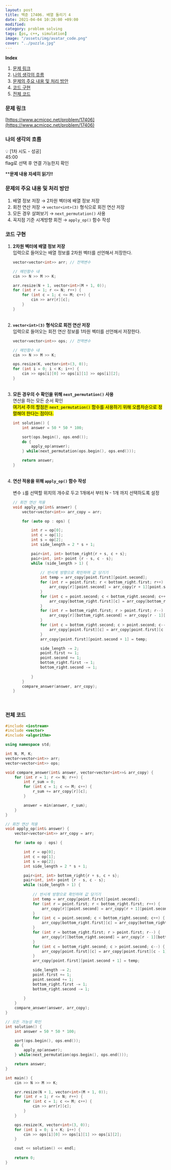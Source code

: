```yaml
---
layout: post
title: 백준 17406. 배열 돌리기 4
date: 2021-04-04 10:20:00 +09:00
modified: 
category: problem solving
tags: [ps, c++, simulation]
image: "/assets/img/avatar_code.png"
cover: "../puzzle.jpg"
---
```


**Index**
1. [문제 링크](#문제-링크)
1. [나의 생각의 흐름](#나의-생각의-흐름)
1. [문제의 주요 내용 및 처리 방안](#문제의-주요-내용-및-처리-방안)
1. [코드 구현](#코드-구현)
1. [전체 코드](#전체-코드)

### 문제 링크
[https://www.acmicpc.net/problem/17406](https://www.acmicpc.net/problem/17406)

### 나의 생각의 흐름
💡 [1차 시도 - 성공]<br> 
    45:00<br>
    flag로 선택 후 연결 가능한지 확인<br>

****문제 내용 자세히 읽기!!**

### 문제의 주요 내용 및 처리 방안
1. 배열 정보 저장 → 2차원 벡터에 배열 정보 저장
1. 회전 연산 저장 → `vector<int>(3)` 형식으로 회전 연산 저장
1. 모든 경우 살펴보기 → `next_permutation()` 사용
1. 꼭지점 기준 시계방향 회전 → `apply_op()` 함수 작성

### 코드 구현 
1. **2차원 벡터에 배열 정보 저장**<br>
    입력으로 들어오는 배열 정보를 2차원 벡터를 선언해서 저장한다.<br>
    ```c++
    vector<vector<int>> arr; // 전역변수

    // 메인함수 내 
    cin >> N >> M >> K;

    arr.resize(N + 1, vector<int>(M + 1, 0));
    for (int r = 1; r <= N; r++) {
        for (int c = 1; c <= M; c++) {
            cin >> arr[r][c];
        }
    }
    ```
    <br>
1. **`vector<int>(3)` 형식으로 회전 연산 저장**<br>
    입력으로 들어오는 회전 연산 정보를 1차원 벡터를 선언해서 저장한다.<br>
    ```c++
    vector<vector<int>> ops; // 전역변수

    // 메인함수 내 
    cin >> N >> M >> K;

    ops.resize(K, vector<int>(3, 0));
    for (int i = 0; i < K; i++) {
        cin >> ops[i][0] >> ops[i][1] >> ops[i][2];
    }
    ``` 
    <br>
1. **모든 경우의 수 확인을 위해 `next_permutation()` 사용**<br>
    연산을 하는 모든 순서 확인<br>
    <mark>여기서 주의 할점은 `next_permutation()` 함수를 사용하기 위해 오름차순으로 정렬해야 한다는 점이다.</mark>
    ```c++
    int solution() {
        int answer = 50 * 50 * 100;

        sort(ops.begin(), ops.end());
        do {
            apply_op(answer);
        } while(next_permutation(ops.begin(), ops.end()));

        return answer;
    }
    ```
    <br>
1. **연산 적용을 위해 `apply_op()` 함수 작성**<br>
    <br>
    변수 `i`를 선택할 위치의 개수로 두고 1개에서 부터 N - 1개 까지 선택하도록 설정<br>
    ```c++
    // 회전 연산 적용
    void apply_op(int& answer) {
        vector<vector<int>> arr_copy = arr;

        for (auto op : ops) {

            int r = op[0];
            int c = op[1];
            int s = op[2];
            int side_length = 2 * s + 1;

            pair<int, int> bottom_right{r + s, c + s};
            pair<int, int> point {r - s, c - s};
            while (side_length > 1) {
                
                // 반시계 방향으로 확인하며 값 당기기
                int temp = arr_copy[point.first][point.second];
                for (int r = point.first; r < bottom_right.first; r++) {
                    arr_copy[r][point.second] = arr_copy[r + 1][point.second];
                }
                for (int c = point.second; c < bottom_right.second; c++) {
                    arr_copy[bottom_right.first][c] = arr_copy[bottom_right.first][c + 1];
                }
                for (int r = bottom_right.first; r > point.first; r--) {
                    arr_copy[r][bottom_right.second] = arr_copy[r - 1][bottom_right.second];
                }
                for (int c = bottom_right.second; c > point.second; c--) {
                    arr_copy[point.first][c] = arr_copy[point.first][c - 1];
                }
                arr_copy[point.first][point.second + 1] = temp;

                side_length -= 2;
                point.first += 1;
                point.second += 1;
                bottom_right.first -= 1;
                bottom_right.second -= 1;
        
            }
        }
        compare_answer(answer, arr_copy);
    }
    ```
    <br>

### 전체 코드
```c++
#include <iostream>
#include <vector>
#include <algorithm>

using namespace std;

int N, M, K; 
vector<vector<int>> arr;
vector<vector<int>> ops;

void compare_answer(int& answer, vector<vector<int>>& arr_copy) {
    for (int r = 1; r <= N; r++) {
        int r_sum = 0;
        for (int c = 1; c <= M; c++) {
            r_sum += arr_copy[r][c];
        }

        answer = min(answer, r_sum);
    }
}

// 회전 연산 적용
void apply_op(int& answer) {
    vector<vector<int>> arr_copy = arr;

    for (auto op : ops) {

        int r = op[0];
        int c = op[1];
        int s = op[2];
        int side_length = 2 * s + 1;

        pair<int, int> bottom_right{r + s, c + s};
        pair<int, int> point {r - s, c - s};
        while (side_length > 1) {
            
            // 반시계 방향으로 확인하며 값 당기기
            int temp = arr_copy[point.first][point.second];
            for (int r = point.first; r < bottom_right.first; r++) {
                arr_copy[r][point.second] = arr_copy[r + 1][point.second];
            }
            for (int c = point.second; c < bottom_right.second; c++) {
                arr_copy[bottom_right.first][c] = arr_copy[bottom_right.first][c + 1];
            }
            for (int r = bottom_right.first; r > point.first; r--) {
                arr_copy[r][bottom_right.second] = arr_copy[r - 1][bottom_right.second];
            }
            for (int c = bottom_right.second; c > point.second; c--) {
                arr_copy[point.first][c] = arr_copy[point.first][c - 1];
            }
            arr_copy[point.first][point.second + 1] = temp;

            side_length -= 2;
            point.first += 1;
            point.second += 1;
            bottom_right.first -= 1;
            bottom_right.second -= 1;
    
        }
    }
    compare_answer(answer, arr_copy);
}

// 모든 가능성 확인
int solution() {
    int answer = 50 * 50 * 100;

    sort(ops.begin(), ops.end());
    do {
        apply_op(answer);
    } while(next_permutation(ops.begin(), ops.end()));

    return answer;
}

int main() {
    cin >> N >> M >> K;

    arr.resize(N + 1, vector<int>(M + 1, 0));
    for (int r = 1; r <= N; r++) {
        for (int c = 1; c <= M; c++) {
            cin >> arr[r][c];
        }
    }

    ops.resize(K, vector<int>(3, 0));
    for (int i = 0; i < K; i++) {
        cin >> ops[i][0] >> ops[i][1] >> ops[i][2];
    }

    cout << solution() << endl;
    
    return 0;
}
```

